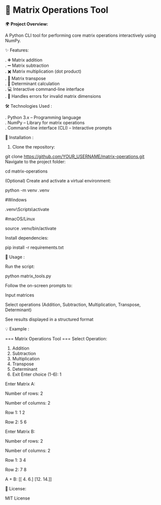 # 🧮 Matrix Operations Tool

🌍 **Project Overview:**  

A Python CLI tool for performing core matrix operations interactively using NumPy.

✨ Features:

. ➕ Matrix addition  
. ➖ Matrix subtraction  
. ✖️ Matrix multiplication (dot product)  
. 🔄 Matrix transpose  
. 🧮 Determinant calculation  
. 💻 Interactive command-line interface  
. 📝 Handles errors for invalid matrix dimensions  


🛠️ Technologies Used :

. Python 3.x – Programming language  
. NumPy – Library for matrix operations  
. Command-line interface (CLI) – Interactive prompts  


🚀 Installation :

1. Clone the repository:


git clone https://github.com/YOUR_USERNAME/matrix-operations.git
Navigate to the project folder:


cd matrix-operations

(Optional) Create and activate a virtual environment:


python -m venv .venv

 #Windows
 
.venv\Scripts\activate

 #macOS/Linux
 
source .venv/bin/activate

Install dependencies:


pip install -r requirements.txt

🎯 Usage :

Run the script:


python matrix_tools.py

Follow the on-screen prompts to:

Input matrices

Select operations (Addition, Subtraction, Multiplication, Transpose, Determinant)

See results displayed in a structured format


💡 Example :


=== Matrix Operations Tool ===
Select Operation:
1. Addition
2. Subtraction
3. Multiplication
4. Transpose
5. Determinant
6. Exit
Enter choice (1-6): 1

Enter Matrix A:

Number of rows: 2

Number of columns: 2

Row 1: 1 2

Row 2: 5 6

Enter Matrix B:

Number of rows: 2

Number of columns: 2

Row 1: 3 4

Row 2: 7 8


A + B:
[[ 4.  6.]
 [12. 14.]]



📄 License:

MIT License








